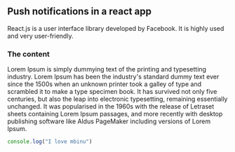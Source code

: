 ## Push notifications in a react app

React.js is a user interface library developed by Facebook. It is highly used and very user-friendly.

### The content

Lorem Ipsum is simply dummying text of the printing and typesetting industry. Lorem Ipsum has been the industry's standard dummy text ever since the 1500s when an unknown printer took a galley of type and scrambled it to make a type specimen book. It has survived not only five centuries, but also the leap into electronic typesetting, remaining essentially unchanged. It was popularised in the 1960s with the release of Letraset sheets containing Lorem Ipsum passages, and more recently with desktop publishing software like Aldus PageMaker including versions of Lorem Ipsum.

```javascript
console.log("I love mbinu")
```